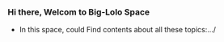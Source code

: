 ### Hi there, Welcom to Big-Lolo Space

- In this space, could Find contents about all these topics:.../
<div>
<img height="80em" src"http://blog.aulaformativa.com/wp-content/uploads/2016/09/definicion-usos-ventajas-lenguaje-css3-que-es.jpg" />
</div>






<!--- 🔭 I’m currently working on ...
- 🌱 I’m currently learning ...
- 👯 I’m looking to collaborate on ...
- 🤔 I’m looking for help with ...
- 💬 Ask me about ...
- 📫 How to reach me: ...
- 😄 Pronouns: ...
- ⚡ Fun fact: ...  -->

